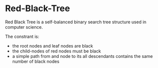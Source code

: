 # Red-Black-Tree
Red Black Tree is a self-balanced binary search tree structure used in computer science.

The constrant is:

* the root nodes and leaf nodes are black
* the child-nodes of red nodes must be black
*  a simple path from and node to its all descendants contains the same number of black nodes
